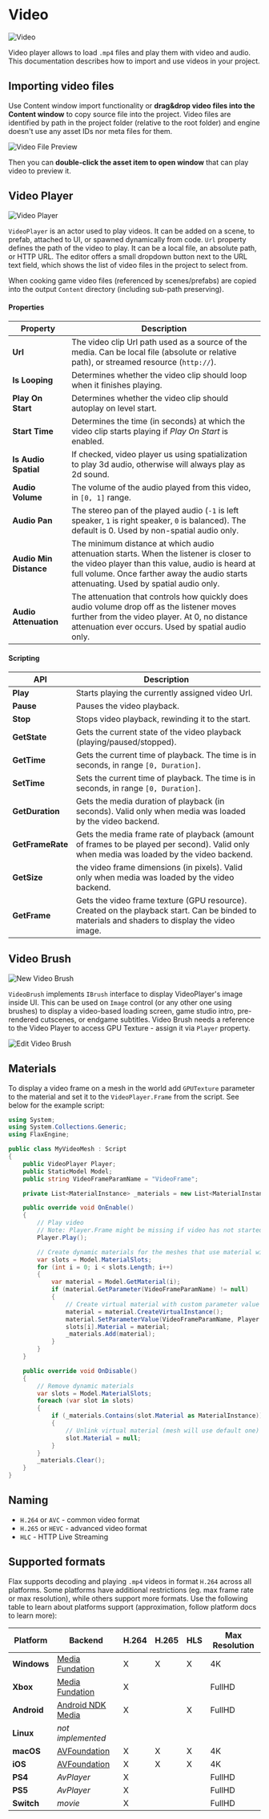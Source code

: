 # Video

![Video](media/video.gif)

Video player allows to load `.mp4` files and play them with video and audio. This documentation describes how to import and use videos in your project.

## Importing video files

Use Content window import functionality or **drag&drop video files into the Content window** to copy source file into the project. Video files are identified by path in the project folder (relative to the root folder) and engine doesn't use any asset IDs nor meta files for them.

![Video File Preview](media/video-preview.png)

Then you can **double-click the asset item to open window** that can play video to preview it.

## Video Player

![Video Player](media/video-player.png)

`VideoPlayer` is an actor used to play videos. It can be added on a scene, to prefab, attached to UI, or spawned dynamically from code. `Url` property defines the path of the video to play. It can be a local file, an absolute path, or HTTP URL. The editor offers a small dropdown button next to the URL text field, which shows the list of video files in the project to select from.

When cooking game video files (referenced by scenes/prefabs) are copied into the output `Content` directory (including sub-path preserving).

#### Properties

| Property | Description |
|--------|--------|
| **Url** | The video clip Url path used as a source of the media. Can be local file (absolute or relative path), or streamed resource (`http://`). |
| **Is Looping** | Determines whether the video clip should loop when it finishes playing. |
| **Play On Start** | Determines whether the video clip should autoplay on level start. |
| **Start Time** | Determines the time (in seconds) at which the video clip starts playing if *Play On Start* is enabled. |
| **Is Audio Spatial** | If checked, video player us using spatialization to play 3d audio, otherwise will always play as 2d sound. |
| **Audio Volume** | The volume of the audio played from this video, in `[0, 1]` range. |
| **Audio Pan** | The stereo pan of the played audio (`-1` is left speaker, `1` is right speaker, `0` is balanced). The default is 0. Used by non-spatial audio only. |
| **Audio Min Distance** | The minimum distance at which audio attenuation starts. When the listener is closer to the video player than this value, audio is heard at full volume. Once farther away the audio starts attenuating. Used by spatial audio only. |
| **Audio Attenuation** | The attenuation that controls how quickly does audio volume drop off as the listener moves further from the video player. At 0, no distance attenuation ever occurs. Used by spatial audio only. |

#### Scripting

| API | Description |
|--------|--------|
| **Play** | Starts playing the currently assigned video Url. |
| **Pause** | Pauses the video playback. |
| **Stop** | Stops video playback, rewinding it to the start. |
| **GetState** | Gets the current state of the video playback (playing/paused/stopped). |
| **GetTime** | Gets the current time of playback. The time is in seconds, in range `[0, Duration]`. |
| **SetTime** | Sets the current time of playback. The time is in seconds, in range `[0, Duration]`. |
| **GetDuration** | Gets the media duration of playback (in seconds). Valid only when media was loaded by the video backend. |
| **GetFrameRate** | Gets the media frame rate of playback (amount of frames to be played per second). Valid only when media was loaded by the video backend. |
| **GetSize** |  the video frame dimensions (in pixels). Valid only when media was loaded by the video backend. |
| **GetFrame** | Gets the video frame texture (GPU resource). Created on the playback start. Can be binded to materials and shaders to display the video image. |

## Video Brush

![New Video Brush](media/video-brush-new.png)

`VideoBrush` implements `IBrush` interface to display VideoPlayer's image inside UI. This can be used on `Image` control (or any other one using brushes) to display a video-based loading screen, game studio intro, pre-rendered cutscenes, or endgame subtitles. Video Brush needs a reference to the Video Player to access GPU Texture - assign it via `Player` property.

![Edit Video Brush](media/video-brush-edit.png)

## Materials

To display a video frame on a mesh in the world add `GPUTexture` parameter to the material and set it to the `VideoPlayer.Frame` from the script. See below for the example script:

```cs
using System;
using System.Collections.Generic;
using FlaxEngine;

public class MyVideoMesh : Script
{
    public VideoPlayer Player;
    public StaticModel Model;
    public string VideoFrameParamName = "VideoFrame";

    private List<MaterialInstance> _materials = new List<MaterialInstance>();

    public override void OnEnable()
    {
        // Play video
        // Note: Player.Frame might be missing if video has not started playback yet
        Player.Play();

        // Create dynamic materials for the meshes that use material with a param
        var slots = Model.MaterialSlots;
        for (int i = 0; i < slots.Length; i++)
        {
            var material = Model.GetMaterial(i);
            if (material.GetParameter(VideoFrameParamName) != null)
            {
                // Create virtual material with custom parameter value
                material = material.CreateVirtualInstance();
                material.SetParameterValue(VideoFrameParamName, Player.Frame);
                slots[i].Material = material;
                _materials.Add(material);
            }
        }
    }

    public override void OnDisable()
    {
        // Remove dynamic materials
        var slots = Model.MaterialSlots;
        foreach (var slot in slots)
        {
            if (_materials.Contains(slot.Material as MaterialInstance))
            {
                // Unlink virtual material (mesh will use default one)
                slot.Material = null;
            }
        }
        _materials.Clear();
    }
}
```

## Naming

* `H.264` or `AVC` - common video format
* `H.265` or `HEVC` - advanced video format
* `HLC` - HTTP Live Streaming

## Supported formats

Flax supports decoding and playing `.mp4` videos in format `H.264` across all platforms. Some platforms have additional restrictions (eg. max frame rate or max resolution), while others support more formats. Use the following table to learn about platforms support (approximation, follow platform docs to learn more):

| Platform | Backend | H.264 | H.265 | HLS | Max Resolution
|--------|--------|--------|--------|--------|--------|
| **Windows** | [Media Fundation](https://learn.microsoft.com/en-us/windows/win32/medfound/microsoft-media-foundation-sdk) | X | X | X | 4K |
| **Xbox** | [Media Fundation](https://learn.microsoft.com/en-us/windows/win32/medfound/microsoft-media-foundation-sdk) | X |  |  | FullHD |
| **Android** | [Android NDK Media](https://developer.android.com/ndk/reference/group/media) | X |  | X | FullHD |
| **Linux** | *not implemented* |  |  |  |  |
| **macOS** | [AVFoundation](https://developer.apple.com/av-foundation/) | X | X | X | 4K |
| **iOS** | [AVFoundation](https://developer.apple.com/av-foundation/) | X | X | X | 4K |
| **PS4** | *AvPlayer* | X |  |  | FullHD |
| **PS5** | *AvPlayer* | X |  |  | FullHD |
| **Switch** | *movie* | X |  |  | FullHD |

